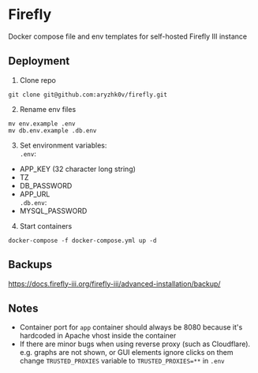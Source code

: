 # Firefly
Docker compose file and env templates for self-hosted Firefly III instance
## Deployment
1. Clone repo
```
git clone git@github.com:aryzhk0v/firefly.git
```
2. Rename env files
```
mv env.example .env
mv db.env.example .db.env
```
3. Set environment variables:  
`.env`:
- APP_KEY (32 character long string)
- TZ
- DB_PASSWORD
- APP_URL  
`.db.env`:
- MYSQL_PASSWORD
4. Start containers
```
docker-compose -f docker-compose.yml up -d
```
## Backups
https://docs.firefly-iii.org/firefly-iii/advanced-installation/backup/

## Notes

- Container port for `app` container should always be 8080 because it's hardcoded in Apache vhost inside the container
- If there are minor bugs when using reverse proxy (such as Cloudflare). e.g. graphs are not shown, or GUI elements ignore clicks on them change `TRUSTED_PROXIES` variable to `TRUSTED_PROXIES=**` in `.env`
